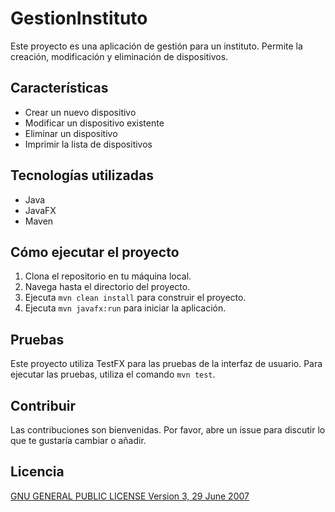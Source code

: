 # GestionInstituto

Este proyecto es una aplicación de gestión para un instituto. Permite la creación, modificación y eliminación de dispositivos.

## Características

- Crear un nuevo dispositivo
- Modificar un dispositivo existente
- Eliminar un dispositivo
- Imprimir la lista de dispositivos

## Tecnologías utilizadas

- Java
- JavaFX
- Maven

## Cómo ejecutar el proyecto

1. Clona el repositorio en tu máquina local.
2. Navega hasta el directorio del proyecto.
3. Ejecuta `mvn clean install` para construir el proyecto.
4. Ejecuta `mvn javafx:run` para iniciar la aplicación.

## Pruebas

Este proyecto utiliza TestFX para las pruebas de la interfaz de usuario. Para ejecutar las pruebas, utiliza el comando `mvn test`.

## Contribuir

Las contribuciones son bienvenidas. Por favor, abre un issue para discutir lo que te gustaría cambiar o añadir.

## Licencia

[GNU GENERAL PUBLIC LICENSE Version 3, 29 June 2007](LICENSE)
